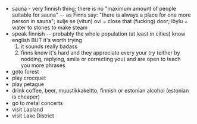 - sauna - very finnish thing; there is no "maximum amount of people suitable for sauna" -- as Finns say: "there is always a place for one more person in sauna"; sulje se (vitun) ovi = close that (fucking) door; löylu = water to stones to make steam
- speak finnish -- probably the whole population (at least in cities) know english BUT it's worth trying
  1. it sounds really badass
  2. finns know it's hard and they appreciate every your try (either by nodding, replying, smile or correcting you) and are open to teach you more phrases
- goto forest
- play crocquet
- play petague
- drink coffee, beer, muustikkakeitto, finnish or estonian alcohol (estonian is cheaper)
- go to metal concerts
- visit Lapland
- visit Lake District
